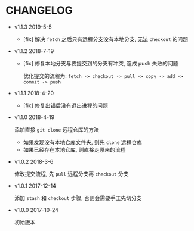# CHANGELOG

* v1.1.3 2019-5-5

  * [fix] 解决 `fetch` 之后只有远程分支没有本地分支, 无法 `checkout` 的问题

* v1.1.2 2018-7-19

  * [fix] 修复本地分支与要提交到的分支有冲突, 造成 push 失败的问题

    优化提交的流程为: `fetch -> checkout -> pull -> copy -> add -> commit -> push`

* v1.1.1 2018-4-20

  * [fix] 修复出错后没有退出进程的问题

* v1.1.0 2018-4-19

  添加直接 `git clone` 远程仓库的方法
  * 如果发现没有本地仓库文件夹, 则先 `clone` 远程仓库
  * 如果已经存在本地仓库, 则直接走原来的流程

* v1.0.2 2018-3-6

  修改提交流程, 先 `pull` 远程分支再 `checkout` 分支

* v1.0.1 2017-12-14

  添加 `stash` 和 `checkout` 步骤, 否则会需要手工先切分支

* v1.0.0 2017-10-24

  初始版本